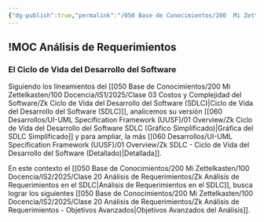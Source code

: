 ```yaml
---
{"dg-publish":true,"permalink":"/050 Base de Conocimientos/200  Mi Zettelkasten/100 Docencia/IS2/2025/Clase 20 Análisis de Requerimientos/Zk !MOC Análisis de Requerimientos/","tags":["definir"]}
---
```


## !MOC Análisis de Requerimientos

### El Ciclo de Vida del Desarrollo del Software
Siguiendo los lineamientos del [[050 Base de Conocimientos/200  Mi Zettelkasten/100 Docencia/IS1/2025/Clase 03 Costos y Complejidad del Software/Zk Ciclo de Vida del Desarrollo del Software (SDLC)\|Ciclo de Vida del Desarrollo del Software (SDLC)]], analicemos su versión [[060 Desarrollos/UI-UML Specification Framework (UUSF)/01 Overview/Zk Ciclo de Vida del Desarrollo del Software SDLC (Gráfico Simplificado)\|Gráfica del SDLC Simplificado]] y para ampliar, la más  [[060 Desarrollos/UI-UML Specification Framework (UUSF)/01 Overview/Zk SDLC - Ciclo de Vida del Desarrollo del Software (Detallado)\|Detallada]].

En este contexto el [[050 Base de Conocimientos/200  Mi Zettelkasten/100 Docencia/IS2/2025/Clase 20 Análisis de Requerimientos/Zk Análisis de Requerimientos en el SDLC\|Análisis de Requerimientos en el SDLC]], busca lograr los siguientes
[[050 Base de Conocimientos/200  Mi Zettelkasten/100 Docencia/IS2/2025/Clase 20 Análisis de Requerimientos/Zk Análisis de Requerimientos - Objetivos Avanzados\|Objetivos Avanzados del Análisis]].

